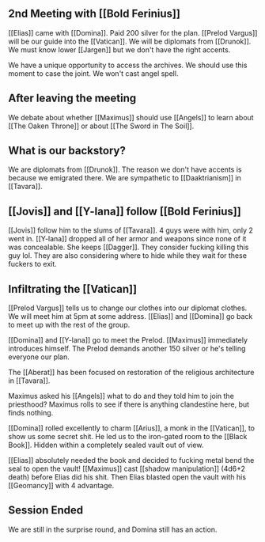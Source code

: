 ## 2nd Meeting with [[Bold Ferinius]]
[[Elias]] came with [[Domina]]. Paid 200 silver for the plan. [[Prelod Vargus]] will be our guide into the [[Vatican]].  We will be diplomats from [[Drunok]]. We must know lower [[Jargen]] but we don't have the right accents. 

We have a unique opportunity to access the archives. We should use this moment to case the joint. We won't cast angel spell. 
## After leaving the meeting
We debate about whether [[Maximus]] should use [[Angels]] to learn about [[The Oaken Throne]] or about [[The Sword in The Soil]]. 
## What is our backstory?
We are diplomats from [[Drunok]]. The reason we don't have accents is because we emigrated there. We are sympathetic to [[Daaktrianism]] in [[Tavara]].
## [[Jovis]] and [[Y-lana]] follow [[Bold Ferinius]] 
[[Jovis]] follow him to the slums of [[Tavara]]. 4 guys were with him, only 2 went in. [[Y-lana]] dropped all of her armor and weapons since none of it was concealable. She keeps [[Dagger]]. They consider fucking killing this guy lol. They are also considering where to hide while they wait for these fuckers to exit.
## Infiltrating the [[Vatican]]
[[Prelod Vargus]] tells us to change our clothes into our diplomat clothes. We will meet him at 5pm at some address. [[Elias]] and [[Domina]] go back to meet up with the rest of the group.

[[Domina]] and [[Y-lana]] go to meet the Prelod. [[Maximus]] immediately introduces himself. The Prelod demands another 150 silver or he's telling everyone our plan.

The [[Aberat]] has been focused on restoration of the religious architecture in [[Tavara]]. 

Maximus asked his [[Angels]] what to do and they told him to join the priesthood? Maximus rolls to see if there is anything clandestine here, but finds nothing.

[[Domina]] rolled excellently to charm [[Arius]], a monk in the [[Vatican]], to show us some secret shit. He led us to the iron-gated room to the [[Black Book]]. Hidden within a completely sealed vault out of view.

[[Elias]] absolutely needed the book and decided to fucking metal bend the seal to open the vault!  [[Maximus]] cast [[shadow manipulation]] (4d6+2 death) before Elias did his shit. Then Elias blasted open the vault with his [[Geomancy]] with 4 advantage.

## Session Ended
We are still in the surprise round, and Domina still has an action.